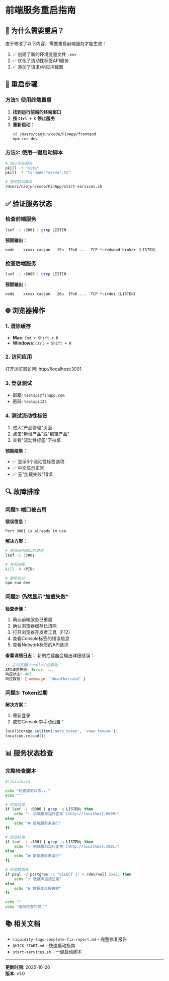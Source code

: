 # 前端服务重启指南

## 🔄 为什么需要重启？

由于修改了以下内容，需要重启前端服务才能生效：
1. ✅ 创建了新的环境变量文件 `.env`
2. ✅ 优化了流动性标签API服务
3. ✅ 添加了请求/响应拦截器

## 📝 重启步骤

### 方法1: 使用终端重启

1. **找到运行前端的终端窗口**
2. **按 `Ctrl + C` 停止服务**
3. **重新启动：**
   ```bash
   cd /Users/caojun/code/FinApp/frontend
   npm run dev
   ```

### 方法2: 使用一键启动脚本

```bash
# 停止所有服务
pkill -f "vite"
pkill -f "ts-node.*server.ts"

# 使用启动脚本
/Users/caojun/code/FinApp/start-services.sh
```

## ✅ 验证服务状态

### 检查前端服务
```bash
lsof -i :3001 | grep LISTEN
```

**预期输出：**
```
node    xxxxx caojun   19u  IPv6 ...  TCP *:redwood-broker (LISTEN)
```

### 检查后端服务
```bash
lsof -i :8000 | grep LISTEN
```

**预期输出：**
```
node    xxxxx caojun   26u  IPv6 ...  TCP *:irdmi (LISTEN)
```

## 🌐 浏览器操作

### 1. 清除缓存
- **Mac**: `Cmd + Shift + R`
- **Windows**: `Ctrl + Shift + R`

### 2. 访问应用
打开浏览器访问: http://localhost:3001

### 3. 登录测试
- 邮箱: `testapi@finapp.com`
- 密码: `testapi123`

### 4. 测试流动性标签
1. 进入"产品管理"页面
2. 点击"新增产品"或"编辑产品"
3. 查看"流动性标签"下拉框

**预期结果：**
- ✅ 显示5个流动性标签选项
- ✅ 中文显示正常
- ✅ 无"加载失败"错误

## 🔍 故障排除

### 问题1: 端口被占用

**错误信息：**
```
Port 3001 is already in use
```

**解决方案：**
```bash
# 查找占用端口的进程
lsof -i :3001

# 杀死进程
kill -9 <PID>

# 重新启动
npm run dev
```

### 问题2: 仍然显示"加载失败"

**检查步骤：**
1. 确认前端服务已重启
2. 确认浏览器缓存已清除
3. 打开浏览器开发者工具（F12）
4. 查看Console标签的错误信息
5. 查看Network标签的API请求

**查看详细日志：**
新的拦截器会输出详细错误：
```javascript
// 在浏览器Console中会看到：
API请求失败: Error: ...
响应状态: 401
响应数据: { message: "Unauthorized" }
```

### 问题3: Token过期

**解决方案：**
1. 重新登录
2. 或在Console中手动设置：
```javascript
localStorage.setItem('auth_token', '<new_token>');
location.reload();
```

## 📊 服务状态检查

### 完整检查脚本
```bash
#!/bin/bash

echo "检查服务状态..."
echo ""

# 检查后端
if lsof -i :8000 | grep -q LISTEN; then
    echo "✅ 后端服务运行正常 (http://localhost:8000)"
else
    echo "❌ 后端服务未运行"
fi

# 检查前端
if lsof -i :3001 | grep -q LISTEN; then
    echo "✅ 前端服务运行正常 (http://localhost:3001)"
else
    echo "❌ 前端服务未运行"
fi

# 检查数据库
if psql -U postgres -c "SELECT 1" > /dev/null 2>&1; then
    echo "✅ 数据库连接正常"
else
    echo "❌ 数据库连接失败"
fi

echo ""
echo "服务检查完成！"
```

## 📚 相关文档

- `liquidity-tags-complete-fix-report.md` - 完整修复报告
- `QUICK_START.md` - 快速启动指南
- `start-services.sh` - 一键启动脚本

---

**更新时间**: 2025-10-26  
**版本**: v1.0
